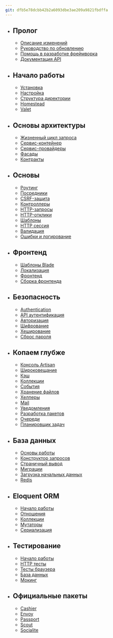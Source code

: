 ```yaml
---
git: dfb5e78dcbb42b2a6093dbe3ae209a9821fbdffa
---
```


- ## Пролог
    - [Описание изменений](/docs/{{version}}/releases)
    - [Руководство по обновлению](/docs/{{version}}/upgrade)
    - [Помощь в разработке фреймворка](/docs/{{version}}/contributions)
    - [Документация API](/api/{{version}})
- ## Начало работы
    - [Установка](/docs/{{version}}/installation)
    - [Настройка](/docs/{{version}}/configuration)
    - [Структура директории](/docs/{{version}}/structure)
    - [Homestead](/docs/{{version}}/homestead)
    - [Valet](/docs/{{version}}/valet)
- ## Основы архитектуры
    - [Жизненный цикл запроса](/docs/{{version}}/lifecycle)
    - [Сервис-контейнер](/docs/{{version}}/container)
    - [Сервис-провайдеры](/docs/{{version}}/providers)
    - [Фасады](/docs/{{version}}/facades)
    - [Контракты](/docs/{{version}}/contracts)
- ## Основы
    - [Роутинг](/docs/{{version}}/routing)
    - [Посредники](/docs/{{version}}/middleware)
    - [CSRF-защита](/docs/{{version}}/csrf)
    - [Контроллеры](/docs/{{version}}/controllers)
    - [HTTP-запросы](/docs/{{version}}/requests)
    - [HTTP-отклики](/docs/{{version}}/responses)
    - [Шаблоны](/docs/{{version}}/views)
    - [HTTP сессия](/docs/{{version}}/session)
    - [Валидация](/docs/{{version}}/validation)
    - [Ошибки и логирование](/docs/{{version}}/errors)
- ## Фронтенд
    - [Шаблоны Blade](/docs/{{version}}/blade)
    - [Локализация](/docs/{{version}}/localization)
    - [Фронтенд](/docs/{{version}}/frontend)
    - [Сборка фронтенда](/docs/{{version}}/mix)
- ## Безопасность
    - [Authentication](/docs/{{version}}/authentication)
    - [API аутентификация](/docs/{{version}}/passport)
    - [Авторизация](/docs/{{version}}/authorization)
    - [Шифрование](/docs/{{version}}/encryption)
    - [Хеширование](/docs/{{version}}/hashing)
    - [Сброс пароля](/docs/{{version}}/passwords)
- ## Копаем глубже
    - [Консоль Artisan](/docs/{{version}}/artisan)
    - [Широковещание](/docs/{{version}}/broadcasting)
    - [Кэш](/docs/{{version}}/cache)
    - [Коллекции](/docs/{{version}}/collections)
    - [События](/docs/{{version}}/events)
    - [Хранение файлов](/docs/{{version}}/filesystem)
    - [Хелперы](/docs/{{version}}/helpers)
    - [Mail](/docs/{{version}}/mail)
    - [Уведомления](/docs/{{version}}/notifications)
    - [Разработка пакетов](/docs/{{version}}/packages)
    - [Очереди](/docs/{{version}}/queues)
    - [Планировщик задач](/docs/{{version}}/scheduling)
- ## База данных
    - [Основы работы](/docs/{{version}}/database)
    - [Конструктор запросов](/docs/{{version}}/queries)
    - [Страничный вывод](/docs/{{version}}/pagination)
    - [Миграции](/docs/{{version}}/migrations)
    - [Загрузка начальных данных](/docs/{{version}}/seeding)
    - [Redis](/docs/{{version}}/redis)
- ## Eloquent ORM
    - [Начало работы](/docs/{{version}}/eloquent)
    - [Отношения](/docs/{{version}}/eloquent-relationships)
    - [Коллекции](/docs/{{version}}/eloquent-collections)
    - [Мутаторы](/docs/{{version}}/eloquent-mutators)
    - [Сериализация](/docs/{{version}}/eloquent-serialization)
- ## Тестирование
    - [Начало работы](/docs/{{version}}/testing)
    - [HTTP тесты](/docs/{{version}}/http-tests)
    - [Тесты браузера](/docs/{{version}}/dusk)
    - [База данных](/docs/{{version}}/database-testing)
    - [Мокинг](/docs/{{version}}/mocking)
- ## Официальные пакеты
    - [Cashier](/docs/{{version}}/billing)
    - [Envoy](/docs/{{version}}/envoy)
    - [Passport](/docs/{{version}}/passport)
    - [Scout](/docs/{{version}}/scout)
    - [Socialite](https://github.com/laravel/socialite)
